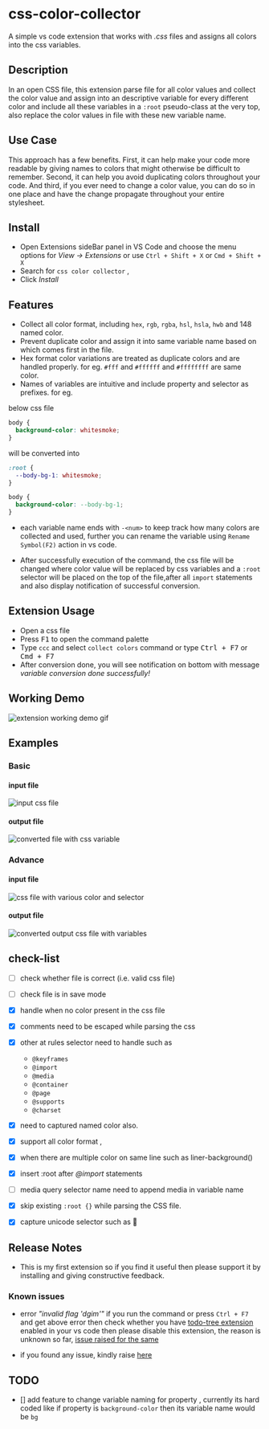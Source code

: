 # css-color-collector

A simple vs code extension that works with _.css_ files and assigns all colors into the css variables.

## Description

In an open CSS file, this extension parse file for all color values and collect the color value and assign into an descriptive variable for every different color and include all these variables in a `:root` pseudo-class at the very top, also replace the color values in file with these new variable name.

## Use Case

This approach has a few benefits. First, it can help make your code more readable by giving names to colors that might otherwise be difficult to remember. Second, it can help you avoid duplicating colors throughout your code. And third, if you ever need to change a color value, you can do so in one place and have the change propagate throughout your entire stylesheet.

## Install

- Open Extensions sideBar panel in VS Code and choose the menu options for _View → Extensions_ or use `Ctrl + Shift + X` or `Cmd + Shift + X`
- Search for `css color collector` ,
- Click _Install_

## Features

- Collect all color format, including `hex`, `rgb`, `rgba`, `hsl`, `hsla`, `hwb` and 148 named color.
- Prevent duplicate color and assign it into same variable name based on which comes first in the file.
- Hex format color variations are treated as duplicate colors and are handled properly. for eg. `#fff` and `#ffffff` and `#ffffffff` are same color.
- Names of variables are intuitive and include property and selector as prefixes. for eg.

below css file

```css
body {
  background-color: whitesmoke;
}
```

will be converted into

```css
:root {
  --body-bg-1: whitesmoke;
}

body {
  background-color: --body-bg-1;
}
```

- each variable name ends with `-<num>` to keep track how many colors are collected and used, further you can rename the variable using `Rename Symbol(F2)` action in vs code.

- After successfully execution of the command, the css file will be changed where color value will be replaced by css variables and a `:root` selector will be placed on the top of the file,after all `import` statements and also display notification of successful conversion.

## Extension Usage

- Open a css file
- Press <kbd>F1</kbd> to open the command palette
- Type `ccc` and select `collect colors` command or type <kbd>Ctrl + F7</kbd> or <kbd>Cmd + F7</kbd>
- After conversion done, you will see notification on bottom with message _variable conversion done successfully!_

## Working Demo

![extension working demo gif ](https://raw.githubusercontent.com/xkeshav/color-collector/main/images/collector-demo.gif)

## Examples

### Basic

#### input file

![input css file](https://raw.githubusercontent.com/xkeshav/color-collector/main/images/input.png)

#### output file

![converted file with css variable](https://raw.githubusercontent.com/xkeshav/color-collector/main/images/output.png)

### Advance

#### input file

![css file with various color and selector](https://raw.githubusercontent.com/xkeshav/color-collector/main/images/advance-css-input.png)

#### output file

![converted output css file with variables ](https://raw.githubusercontent.com/xkeshav/color-collector/main/images/advance-css-output.png)

## check-list

- [ ] check whether file is correct (i.e. valid css file)
- [ ] check file is in save mode
- [x] handle when no color present in the css file
- [x] comments need to be escaped while parsing the css
- [x] other at rules selector need to handle such as

  - `@keyframes`
  - `@import`
  - `@media`
  - `@container`
  - `@page`
  - `@supports`
  - `@charset`

- [x] need to captured named color also.
- [x] support all color format ,
- [x] when there are multiple color on same line such as liner-background()
- [x] insert :root after _@import_ statements
- [ ] media query selector name need to append media in variable name
- [x] skip existing `:root {}` while parsing the CSS file.
- [x] capture unicode selector such as 🎵

## Release Notes

- This is my first extension so if you find it useful then please support it by installing and giving constructive feedback.

### Known issues

- error _"invalid flag 'dgim'"_
  if you run the command or press `Ctrl + F7` and get above error then check whether you have [todo-tree extension](https://marketplace.visualstudio.com/items?itemName=Gruntfuggly.todo-tree) enabled in your vs code then please disable this extension, the reason is unknown so far, [issue raised for the same](https://github.com/Gruntfuggly/todo-tree/issues/732)

- if you found any issue, kindly raise [here](https://github.com/xkeshav/color-collector/issues/)

## TODO

- [] add feature to change variable naming for property , currently its hard coded like if property is `background-color` then its variable name would be `bg`
